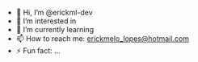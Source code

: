 - 👋 Hi, I’m @erickml-dev
- 👀 I’m interested in 
- 🌱 I’m currently learning 
- 📫 How to reach me: erickmelo_lopes@hotmail.com
- ⚡ Fun fact: ...

<!---
erickml-dev/erickml-dev is a ✨ special ✨ repository because its `README.md` (this file) appears on your GitHub profile.
You can click the Preview link to take a look at your changes.
--->
